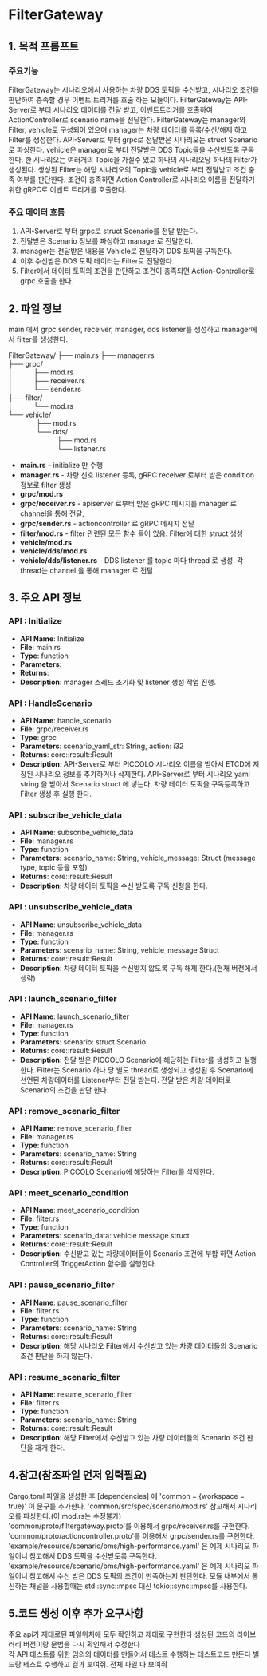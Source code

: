 # FilterGateway

## 1. 목적 프롬프트
### 주요기능
FilterGateway는  시나리오에서 사용하는 차량 DDS 토픽을 수신받고, 시나리오 조건을 판단하여 충족할 경우 이벤트 트리거를 호출 하는 모듈이다. FilterGateway는 API-Server로 부터 시나리오 데이터를 전달 받고, 이벤트트리거를 호출하여 ActionController로 scenario name을 전달한다. FilterGateway는 manager와 Filter, vehicle로 구성되어 있으며 manager는 차량 데이터를 등록/수신/해제 하고 Filter를 생성한다. API-Server로 부터 grpc로 전달받은 시나리오는 struct Scenario로 파싱한다.
vehicle은 manager로 부터 전달받은 DDS Topic들을 수신받도록 구독한다.
한 시나리오는 여러개의 Topic을 가질수 있고 하나의 시나리오당 하나의 Filter가 생성된다. 생성된 Filter는 해당 시나리오의 Topic을 vehicle로 부터 전달받고 조건 충족 여부를 판단한다. 조건이 충족하면 Action Controller로 시나리오 이름을 전달하기 위한 gRPC로 이벤트 트리거를 호출한다.

### 주요 데이터 흐름
1. API-Server로 부터 grpc로  struct Scenario를 전달 받는다.   
2. 전달받은 Scenario 정보를 파싱하고 manager로 전달한다.  
3. manager는 전달받은 내용을 Vehicle로 전달하여 DDS 토픽을 구독한다.  
4. 이후 수신받은 DDS 토픽 데이터는 Filter로 전달한다.  
5. Filter에서 데이터 토픽의 조건을 판단하고 조건이 충족되면 Action-Controller로 grpc 호출을 한다.  

## 2. 파일 정보
main 에서 grpc sender, receiver, manager, dds listener를 생성하고 manager에서 filter를 생성한다.

FilterGateway/ 
├── main.rs 
├── manager.rs  
├── grpc/  
│   ├── mod.rs  
│   ├── receiver.rs  
│   └── sender.rs  
├── filter/  
│   └── mod.rs  
└── vehicle/  
    ├── mod.rs  
    └── dds/  
       ├── mod.rs  
       └── listener.rs 


- **main.rs** - initialize 만 수행
- **manager.rs** - 차량 신호 listener 등록, gRPC receiver 로부터 받은 condition 정보로 filter 생성
- **grpc/mod.rs**
- **grpc/receiver.rs** - apiserver 로부터 받은 gRPC 메시지를 manager 로 channel을 통해 전달,
- **grpc/sender.rs** - actioncontroller 로 gRPC 메시지 전달
- **filter/mod.rs** - filter 관련된 모든 함수 들어 있음. Filter에 대한 struct 생성
- **vehicle/mod.rs** 
- **vehicle/dds/mod.rs** 
- **vehicle/dds/listener.rs**  - DDS listener 를 topic 마다 thread 로 생성. 각 thread는 channel 을 통해 manager 로 전달


## 3. 주요 API 정보

### API : Initialize
- **API Name**: Initialize
- **File**: main.rs
- **Type**: function
- **Parameters**:
- **Returns**:
- **Description**: manager 스레드 초기화 및 listener 생성 작업 진행.

### API : HandleScenario
- **API Name**: handle_scenario
- **File**: grpc/receiver.rs
- **Type**: grpc
- **Parameters**: scenario_yaml_str: String, action: i32
- **Returns**: core::result::Result
- **Description**:  API-Server로 부터 PICCOLO 시나리오 이름을 받아서 ETCD에 저장된 시나리오 정보를 추가하거나 삭제한다. 
API-Server로 부터 시나리오 yaml string 을 받아서 Scenario struct 에 넣는다. 차량 데이터 토픽을 구독등록하고 Filter 생성 후 실행 한다.

### API : subscribe_vehicle_data
- **API Name**: subscribe_vehicle_data
- **File**: manager.rs
- **Type**: function
- **Parameters**: scenario_name: String, vehicle_message: Struct (message type, topic 등을 포함)
- **Returns**: core::result::Result
- **Description**: 차량 데이터 토픽을 수신 받도록 구독 신청을 한다.

### API : unsubscribe_vehicle_data
- **API Name**: unsubscribe_vehicle_data
- **File**: manager.rs
- **Type**: function
- **Parameters**: scenario_name: String, vehicle_message Struct
- **Returns**: core::result::Result
- **Description**: 차량 데이터 토픽을 수신받지 않도록 구독 해제 한다.(현재 버전에서 생략)

### API : launch_scenario_filter
- **API Name**: launch_scenario_filter
- **File**: manager.rs
- **Type**: function
- **Parameters**: scenario: struct Scenario
- **Returns**: core::result::Result
- **Description**: 전달 받은 PICCOLO Scenario에 해당하는 Filter를 생성하고 실행한다. Filter는 Scenario 하나 당 별도 thread로 생성되고 생성된 후 Scenario에 선언된 차량데이터를 Listener부터 전달 받는다. 전달 받은 차량 데이터로 Scenario의 조건을 판단 한다.

### API : remove_scenario_filter
- **API Name**: remove_scenario_filter
- **File**: manager.rs
- **Type**: function
- **Parameters**: scenario_name: String
- **Returns**: core::result::Result
- **Description**: PICCOLO Scenario에 해당하는 Filter를 삭제한다.

### API : meet_scenario_condition
- **API Name**: meet_scenario_condition
- **File**: filter.rs
- **Type**: function
- **Parameters**: scenario_data: vehicle message struct
- **Returns**: core::result::Result
- **Description**: 수신받고 있는 차량데이터들이 Scenario 조건에 부합 하면 Action Controller의 TriggerAction 함수를 실행한다.

### API : pause_scenario_filter
- **API Name**: pause_scenario_filter
- **File**: filter.rs
- **Type**: function
- **Parameters**: scenario_name: String
- **Returns**: core::result::Result
- **Description**: 해당 시나리오 Filter에서 수신받고 있는 차량 데이터들의 Scenario 조건 판단을 하지 않는다.

### API : resume_scenario_filter
- **API Name**: resume_scenario_filter
- **File**: filter.rs
- **Type**: function
- **Parameters**: scenario_name: String
- **Returns**: core::result::Result
- **Description**: 해당 Filter에서 수신받고 있는 차량 데이터들의 Scenario 조건 판단을 재개 한다.

## 4.참고(참조파일 먼저 입력필요)
Cargo.toml 파일을 생성한 후 [dependencies] 에 'common = {workspace = true}' 이 문구를 추가한다.
'common/src/spec/scenario/mod.rs' 참고해서 시나리오를 파싱한다.(이 mod.rs는 수정불가)   
'common/proto/filtergateway.proto'를 이용해서 grpc/receiver.rs를 구현한다.  
'common/proto/actioncontroller.proto'를 이용해서 grpc/sender.rs를 구현한다.  
'example/resource/scenario/bms/high-performance.yaml' 은 예제 시나리오 파일이니 참고해서 DDS 토픽을 수신받도록 구독한다.
'example/resource/scenario/bms/high-performance.yaml' 은 예제 시나리오 파일이니 참고해서 수신 받은 DDS 토픽의 조건이 만족하는지 판단한다.
모듈 내부에서 통신하는 채널을 사용할때는 std::sync::mpsc 대신 tokio::sync::mpsc를 사용한다.   

## 5.코드 생성 이후 추가 요구사항
주요 api가 제대로된 파일위치에 모두 확인하고 제대로 구현한다
생성된 코드의 라이브러리 버전이랑 문법을 다시 확인해서 수정한다  
각 API 테스트를 위한 임의의 데이터를 만들어서 테스트 수행하는 테스트코드 만든다
빌드랑 테스트 수행하고 결과 보여줘.
전체 파일 다 보여줘